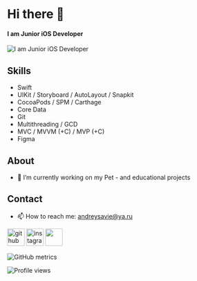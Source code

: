 # Hi there 👋
#### I am Junior iOS Developer
![I am Junior iOS Developer](https://camo.githubusercontent.com/fb9f8045c2a49eec15a7608a6dcac8928a9f92e45bebab3619c9bec17a443c1a/68747470733a2f2f322e62702e626c6f6773706f742e636f6d2f2d45696763415342354b37492f5735373454727a357461492f41414141414141414150452f326967686d464c58576334543679386a6f62595f4c6f4271756930537549364177434c63424741732f73313630302f4b656c6c616e253235324241742532353242576f726b2e676966)


## Skills

- Swift 
- UIKit / Storyboard / AutoLayout / Snapkit
- CocoaPods / SPM / Carthage
- Core Data
- Git
- Multithreading / GCD 
- MVC / MVVM (+C) / MVP (+C) 
- Figma

## About
- 🔭 I’m currently working on my Pet - and educational projects

## Contact
- 📫 How to reach me: andreysavie@ya.ru 



[<img src='https://cdn.jsdelivr.net/npm/simple-icons@7.4.0/icons/github.svg' alt='github' height='40'>](https://github.com/andreysavie)  [<img src='https://cdn.jsdelivr.net/npm/simple-icons@7.4.0/icons/instagram.svg' alt='instagram' height='40'>](https://www.instagram.com/andreysavie/)  [<img src='https://cdn.jsdelivr.net/npm/simple-icons@7.4.0/icons/telegram.svg' height='40'>](https://www.t.me/andreysavie)  

![GitHub metrics](https://metrics.lecoq.io/andreysavie)  

![Profile views](https://gpvc.arturio.dev/andreysavie)  
